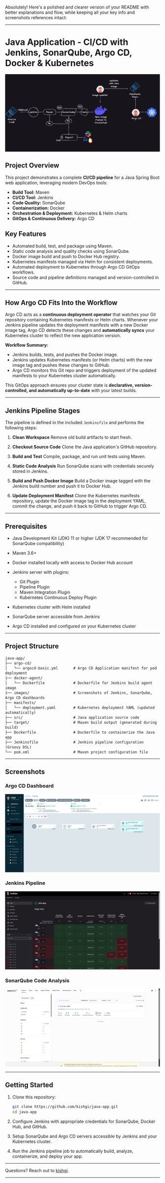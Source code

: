 Absolutely! Here's a polished and clearer version of your README with better explanations and flow, while keeping all your key info and screenshots references intact:

---

# Java Application - CI/CD with Jenkins, SonarQube, Argo CD, Docker & Kubernetes

![Project Structure](images/project-structure.png)

## Project Overview

This project demonstrates a complete **CI/CD pipeline** for a Java Spring Boot web application, leveraging modern DevOps tools:

- **Build Tool:** Maven
- **CI/CD Tool:** Jenkins
- **Code Quality:** SonarQube
- **Containerization:** Docker
- **Orchestration & Deployment:** Kubernetes & Helm charts
- **GitOps & Continuous Delivery:** Argo CD

## Key Features

- Automated build, test, and package using Maven.
- Static code analysis and quality checks using SonarQube.
- Docker image build and push to Docker Hub registry.
- Kubernetes manifests managed via Helm for consistent deployments.
- Automated deployment to Kubernetes through Argo CD GitOps workflows.
- Source code and pipeline definitions managed and version-controlled in GitHub.

---

## How Argo CD Fits Into the Workflow

Argo CD acts as a **continuous deployment operator** that watches your Git repository containing Kubernetes manifests or Helm charts. Whenever your Jenkins pipeline updates the deployment manifests with a new Docker image tag, Argo CD detects these changes and **automatically syncs** your Kubernetes cluster to reflect the new application version.

**Workflow Summary:**

- Jenkins builds, tests, and pushes the Docker image.
- Jenkins updates Kubernetes manifests (or Helm charts) with the new image tag and pushes these changes to GitHub.
- Argo CD monitors this Git repo and triggers deployment of the updated manifests to your Kubernetes cluster automatically.

This GitOps approach ensures your cluster state is **declarative, version-controlled, and automatically up-to-date** with your latest builds.

---

## Jenkins Pipeline Stages

The pipeline is defined in the included `Jenkinsfile` and performs the following steps:

1. **Clean Workspace**
   Remove old build artifacts to start fresh.

2. **Checkout Source Code**
   Clone the Java application's GitHub repository.

3. **Build and Test**
   Compile, package, and run unit tests using Maven.

4. **Static Code Analysis**
   Run SonarQube scans with credentials securely stored in Jenkins.

5. **Build and Push Docker Image**
   Build a Docker image tagged with the Jenkins build number and push it to Docker Hub.

6. **Update Deployment Manifest**
   Clone the Kubernetes manifests repository, update the Docker image tag in the deployment YAML, commit the change, and push it back to GitHub to trigger Argo CD.

---

## Prerequisites

- Java Development Kit (JDK) 11 or higher (JDK 17 recommended for SonarQube compatibility)
- Maven 3.6+
- Docker installed locally with access to Docker Hub account
- Jenkins server with plugins:

  - Git Plugin
  - Pipeline Plugin
  - Maven Integration Plugin
  - Kubernetes Continuous Deploy Plugin

- Kubernetes cluster with Helm installed
- SonarQube server accessible from Jenkins
- Argo CD installed and configured on your Kubernetes cluster

---

## Project Structure

```
java-app/
├── argo-cd/
│   └── argocd-basic.yml       # Argo CD Application manifest for pod deployment
├── docker-agent/
│   └── Dockerfile             # Dockerfile for Jenkins build agent image
├── images/                    # Screenshots of Jenkins, SonarQube, Argo CD dashboards
├── manifests/
│   └── deployment.yaml        # Kubernetes deployment YAML (updated automatically)
├── src/                       # Java application source code
├── target/                    # Maven build output (generated during build)
├── Dockerfile                 # Dockerfile to containerize the Java app
├── Jenkinsfile                # Jenkins pipeline configuration (Groovy DSL)
└── pom.xml                    # Maven project configuration file
```

---

## Screenshots

### Argo CD Dashboard

![Argo CD](images/argo-cd.png)

### Jenkins Pipeline

![Jenkins](images/jenkins.png)

### SonarQube Code Analysis

![SonarQube](images/sonarqube.png)

---

## Getting Started

1. Clone this repository:

   ```bash
   git clone https://github.com/kishgi/java-app.git
   cd java-app
   ```

2. Configure Jenkins with appropriate credentials for SonarQube, Docker Hub, and GitHub.

3. Setup SonarQube and Argo CD servers accessible by Jenkins and your Kubernetes cluster.

4. Run the Jenkins pipeline job to automatically build, analyze, containerize, and deploy your app.

---

Questions? Reach out to [kishgi](mailto:kishgi1234@gmail.com).

---
